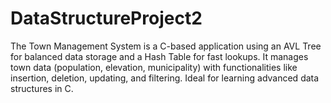 # DataStructureProject2
The Town Management System is a C-based application using an AVL Tree for balanced data storage and a Hash Table for fast lookups. It manages town data (population, elevation, municipality) with functionalities like insertion, deletion, updating, and filtering. Ideal for learning advanced data structures in C.
